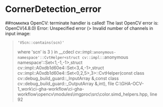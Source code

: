 # CornerDetection_error

##помилка
OpenCV: terminate handler is called! The last OpenCV error is:
OpenCV(4.8.0) Error: Unspecified error (> Invalid number of channels in input image:
>     'VScn::contains(scn)'
> where
>     'scn' is 3
) in __cdecl cv::impl::`anonymous-namespace'::CvtHelper<struct cv::impl::`anonymous namespace'::Set<1,-1,-1>,struct cv::impl::A0xdb1d60e4::Set<3,4,-1>,struct cv::impl::A0xdb1d60e4::Set<0,2,5>,3>::CvtHelper(const class cv::debug_build_guard::_InputArray &,const class cv::debug_build_guard::_OutputArray &,int), file C:\GHA-OCV-1\_work\ci-gha-workflow\ci-gha-workflow\opencv\modules\imgproc\src\color.simd_helpers.hpp, line 92
